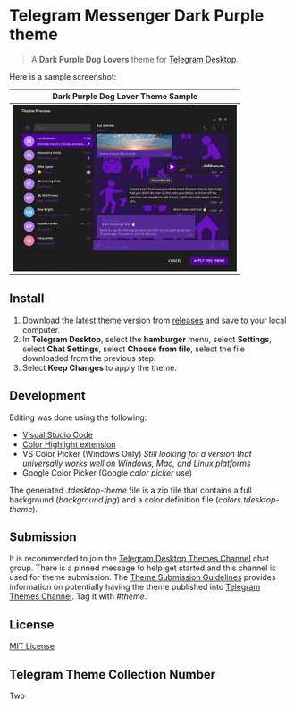 # Telegram Messenger Dark Purple theme 
> A **Dark Purple Dog Lovers** theme for [Telegram Desktop](https://desktop.telegram.org/).  

Here is a sample screenshot:

| Dark Purple Dog Lover Theme Sample |
|--------------------------|
| <img src="https://github.com/RecursiveGeek/Telegram-Theme-DarkPurple/blob/master/Sample-DarkPurple-DogLover.jpg?raw=true" alt="Screenshot Sample" width="400"> |

## Install
1. Download the latest theme version from [releases](https://github.com/recursivegeek/telegram-theme-darkpurple/releases) and save to your local computer.
2. In **Telegram Desktop**, select the **hamburger** menu, select **Settings**, select **Chat Settings**, select **Choose from file**, select the file downloaded from the previous step.
3. Select **Keep Changes** to apply the theme.

## Development
Editing was done using the following:
- [Visual Studio Code](https://code.visualstudio.com)
- [Color Highlight extension](https://github.com/sergiirocks/vscode-ext-color-highlight)
- VS Color Picker (Windows Only) *Still looking for a version that universally works well on Windows, Mac, and Linux platforms*
- Google Color Picker (Google *color picker* use)

The generated *.tdesktop-theme* file is a zip file that contains a full background (*background.jpg*) and a color definition file (*colors.tdesktop-theme*).

## Submission
It is recommended to join the [Telegram Desktop Themes Channel](https://t.me/TelegramThemes) chat group.  There is a pinned message to help get started and this channel is used for theme submission.  The [Theme Submission Guidelines](https://telegra.ph/Content-Submission-Guidelines-06-04) provides information on potentially having the theme published into [Telegram Themes Channel](https://t.me/themes).  Tag it with *#theme*.

## License
[MIT License](./LICENSE)

## Telegram Theme Collection Number
Two

